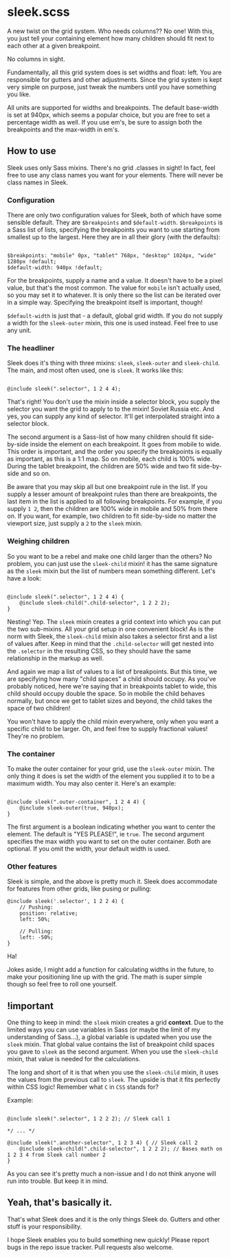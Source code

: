 # sleek.scss
A new twist on the grid system. Who needs columns?? No one! With this, you just tell your containing element how many children should fit next to each other at a given breakpoint.

No columns in sight.

Fundamentally, all this grid system does is set widths and float: left. You are responsible for gutters and other adjustments. Since the grid system is kept very simple on purpose, just tweak the numbers until you have something you like.

All units are supported for widths and breakpoints. The default base-width is set at 940px, which seems a popular choice, but you are free to set a percentage width as well. If you use em's, be sure to assign both the breakpoints and the max-width in em's.

## How to use

Sleek uses only Sass mixins. There's no grid .classes in sight! In fact, feel free to use any class names you want for your elements. There will never be class names in Sleek.

### Configuration

There are only two configuration values for Sleek, both of which have some sensible default. They are `$breakpoints` and `$default-width`. `$breakpoints` is a Sass list of lists, specifying the breakpoints you want to use starting from smallest up to the largest. Here they are in all their glory (with the defaults):

```

$breakpoints: "mobile" 0px, "tablet" 768px, "desktop" 1024px, "wide" 1280px !default;
$default-width: 940px !default;

```

For the breakpoints, supply a name and a value. It doesn't have to be a pixel value, but that's the most common. The value for `mobile` isn't actually used, so you may set it to whatever. It is only there so the list can be iterated over in a simple way. Specifying the breakpoint itself is important, though!

`$default-width` is just that - a default, global grid width. If you do not supply a width for the `sleek-outer` mixin, this one is used instead. Feel free to use any unit.

### The headliner

Sleek does it's thing with three mixins: `sleek`, `sleek-outer` and `sleek-child`. The main, and most often used, one is `sleek`. It works like this:

```

@include sleek(".selector", 1 2 4 4);

```

That's right! You don't use the mixin inside a selector block, you supply the selector you want the grid to apply to to the mixin! Soviet Russia etc. And yes, you can supply any kind of selector. It'll get interpolated straight into a selector block.

The second argument is a Sass-list of how many children should fit side-by-side inside the element on each breakpoint. It goes from mobile to wide. This order is important, and the order you specify the breakpoints is equally as important, as this is a 1:1 map. So on mobile, each child is 100% wide. During the tablet breakpoint, the children are 50% wide and two fit side-by-side and so on.

Be aware that you may skip all but one breakpoint rule in the list. If you supply a lesser amount of breakpoint rules than there are breakpoints, the last item in the list is applied to all following breakpoints. For example, if you supply `1 2`, then the children are 100% wide in mobile and 50% from there on. If you want, for example, two children to fit side-by-side no matter the viewport size, just supply a `2` to the `sleek` mixin.

### Weighing children

So you want to be a rebel and make one child larger than the others? No problem, you can just use the `sleek-child` mixin! it has the same signature as the `sleek` mixin but the list of numbers mean something different. Let's have a look:

```

@include sleek(".selector", 1 2 4 4) {
	@include sleek-child(".child-selector", 1 2 2 2);
}

```
Nesting! Yep. The `sleek` mixin creates a grid context into which you can put the two sub-mixins. All your grid setup in one convenient block! As is the norm with Sleek, the `sleek-child` mixin also takes a selector first and a list of values after. Keep in mind that the `.child-selector` will get nested into the `.selector` in the resulting CSS, so they should have the same relationship in the markup as well.

And again we map a list of values to a list of breakpoints. But this time, we are specifying how many "child spaces" a child should occupy. As you've probably noticed, here we're saying that in breakpoints tablet to wide, this child should occupy double the space. So in mobile the child behaves normally, but once we get to tablet sizes and beyond, the child takes the space of two children!

You won't have to apply the child mixin everywhere, only when you want a specific child to be larger. Oh, and feel free to supply fractional values! They're no problem.

### The container

To make the outer container for your grid, use the `sleek-outer` mixin. The only thing it does is set the width of the element you supplied it to to be a maximum width. You may also center it. Here's an example:

```

@include sleek(".outer-container", 1 2 4 4) {
	@include sleek-outer(true, 940px);
}

````

The first argument is a boolean indicating whether you want to center the element. The default is "YES PLEASE!", ie `true`. The second argument specifies the max width you want to set on the outer container. Both are optional. If you omit the width, your default width is used.

### Other features

Sleek is simple, and the above is pretty much it. Sleek does accommodate for features from other grids, like pusing or pulling:

```
@include sleek('.selector', 1 2 2 4) {
	// Pushing:
	position: relative;
	left: 50%;

	// Pulling:
	left: -50%;
}

```

Ha!

Jokes aside, I might add a function for calculating widths in the future, to make your positioning line up with the grid. The math is super simple though so feel free to roll one yourself.

## !important

One thing to keep in mind: the `sleek` mixin creates a grid **context**. Due to the limited ways you can use variables in Sass (or maybe the limit of my understanding of Sass...), a global variable is updated when you use the `sleek` mixin. That global value contains the list of breakpoint child spaces you gave to `sleek` as the second argument. When you use the `sleek-child` mixin, that value is needed for the calculations.

The long and short of it is that when you use the `sleek-child` mixin, it uses the values from the previous call to `sleek`. The upside is that it fits perfectly within CSS logic! Remember what `C` in `CSS` stands for?

Example:

```

@include sleek(".selector", 1 2 2 2); // Sleek call 1

*/ ... */

@include sleek(".another-selector", 1 2 3 4) { // Sleek call 2
	@include sleek-child(".child-selector", 1 2 2 2); // Bases math on 1 2 3 4 from Sleek call number 2
}

```

As you can see it's pretty much a non-issue and I do not think anyone will run into trouble. But keep it in mind.


## Yeah, that's basically it.

That's what Sleek does and it is the only things Sleek do. Gutters and other stuff is your responsibility.

I hope Sleek enables you to build something new quickly! Please report bugs in the repo issue tracker. Pull requests also welcome.